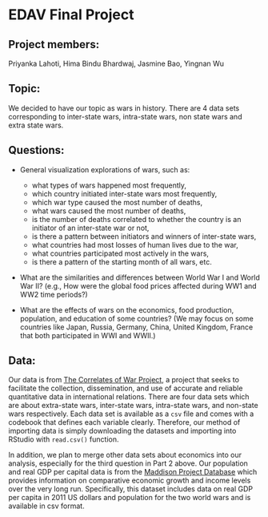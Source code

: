 # EDAV Final Project

## Project members: 
Priyanka Lahoti, Hima Bindu Bhardwaj, Jasmine Bao, Yingnan Wu

## Topic: 
We decided to have our topic as wars in history. There are 4 data sets corresponding to inter-state wars, intra-state wars, non state wars and extra state wars. 

## Questions:
* General visualization explorations of wars, such as:
    + what types of wars happened most frequently,
    + which country initiated inter-state wars most frequently, 
    + which war type caused the most number of deaths,  
    + what wars caused the most number of deaths, 
    + is the number of deaths correlated to whether the country is an initiator of an inter-state war or not, 
    + is there a pattern between initiators and winners of inter-state wars, 
    + what countries had most losses of human lives due to the war, 
    + what countries participated most actively in the wars, 
    + is there a pattern of the starting month of all wars, etc.

* What are the similarities and differences between World War I and World War II? (e.g., How were the global food prices affected during WW1 and WW2 time periods?)

* What are the effects of wars on the economics, food production, population, and education of some countries? (We may focus on some countries like Japan, Russia, Germany, China, United Kingdom, France that both participated in WWI and WWII.)

## Data:
Our data is from [The Correlates of War Project](http://www.correlatesofwar.org/), a project that seeks to facilitate the collection, dissemination, and use of accurate and reliable quantitative data in international relations. There are four data sets which are about extra-state wars, inter-state wars, intra-state wars, and non-state wars respectively. Each data set is available as a `csv` file and comes with a codebook that defines each variable clearly. Therefore, our method of importing data is simply downloading the datasets and importing into RStudio with `read.csv()` function. 

In addition, we plan to merge other data sets about economics into our analysis, especially for the third question in Part 2 above. Our population and real GDP per capital data is from the [Maddison Project Database](https://www.rug.nl/ggdc/historicaldevelopment/maddison/releases/maddison-project-database-2018) which provides information on comparative economic growth and income levels over the very long run. Specifically, this dataset includes data on real GDP per capita in 2011 US dollars and population for the two world wars and is available in csv format.
